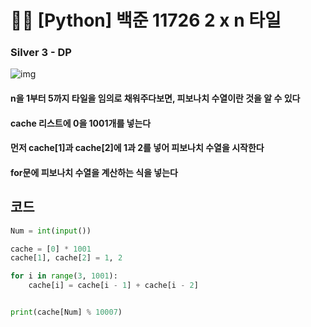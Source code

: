 # 🧑‍💻 [Python] 백준 11726 2 x n 타일

### Silver 3 - DP



![img](https://blog.kakaocdn.net/dn/cC1MR5/btr1QwKHa2P/iVlOamnCuGQNGj3KIqU18K/img.png)

#### n을 1부터 5까지 타일을 임의로 채워주다보면, 피보나치 수열이란 것을 알 수 있다



#### cache 리스트에 0을 1001개를 넣는다



#### 먼저 cache[1]과 cache[2]에 1과 2를 넣어 피보나치 수열을 시작한다



#### for문에 피보나치 수열을 계산하는 식을 넣는다



## 코드

```python
Num = int(input())

cache = [0] * 1001
cache[1], cache[2] = 1, 2

for i in range(3, 1001):
    cache[i] = cache[i - 1] + cache[i - 2]


print(cache[Num] % 10007)
```



